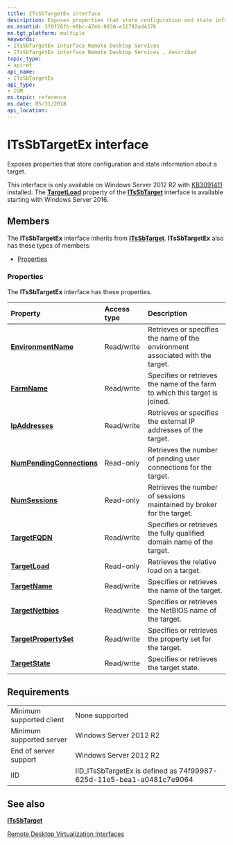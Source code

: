 ```yaml
---
title: ITsSbTargetEx interface
description: Exposes properties that store configuration and state information about a target.
ms.assetid: 3f0f26fb-e8bc-47eb-8038-e51792ad4376
ms.tgt_platform: multiple
keywords:
- ITsSbTargetEx interface Remote Desktop Services
- ITsSbTargetEx interface Remote Desktop Services , described
topic_type:
- apiref
api_name:
- ITsSbTargetEx
api_type:
- COM
ms.topic: reference
ms.date: 05/31/2018
api_location: 
---
```


# ITsSbTargetEx interface

Exposes properties that store configuration and state information about a target.

This interface is only available on Windows Server 2012 R2 with [KB3091411](https://support.microsoft.com/kb/3091411) installed. The [**TargetLoad**](itssbtarget-targetload.md) property of the [**ITsSbTarget**](/windows/desktop/api/sbtsv/nn-sbtsv-itssbtarget) interface is available starting with Windows Server 2016.

## Members

The **ITsSbTargetEx** interface inherits from [**ITsSbTarget**](/windows/desktop/api/sbtsv/nn-sbtsv-itssbtarget). **ITsSbTargetEx** also has these types of members:

-   [Properties](#properties)

### Properties

The **ITsSbTargetEx** interface has these properties.



| Property                                                                      | Access type           | Description                                                                               |
|:------------------------------------------------------------------------------|:----------------------|:------------------------------------------------------------------------------------------|
| [**EnvironmentName**](/windows/desktop/api/sbtsv/nf-sbtsv-itssbtarget-get_environmentname)<br/>             | Read/write<br/> | Retrieves or specifies the name of the environment associated with the target.<br/> |
| [**FarmName**](itssbtarget-farmname.md)<br/>                           | Read/write<br/> | Specifies or retrieves the name of the farm to which this target is joined.<br/>    |
| [**IpAddresses**](itssbtarget-ipaddresses.md)<br/>                     | Read/write<br/> | Retrieves or specifies the external IP addresses of the target.<br/>                |
| [**NumPendingConnections**](/windows/desktop/api/sbtsv/nf-sbtsv-itssbtarget-get_numpendingconnections)<br/> | Read-only<br/>  | Retrieves the number of pending user connections for the target.<br/>               |
| [**NumSessions**](/windows/desktop/api/sbtsv/nf-sbtsv-itssbtarget-get_numsessions)<br/>                     | Read-only<br/>  | Retrieves the number of sessions maintained by broker for the target.<br/>          |
| [**TargetFQDN**](/windows/desktop/api/sbtsv/nf-sbtsv-itssbtarget-get_targetfqdn)<br/>                       | Read/write<br/> | Specifies or retrieves the fully qualified domain name of the target.<br/>          |
| [**TargetLoad**](/previous-versions/windows/desktop/legacy/mt703468(v=vs.85))<br/>                     | Read-only<br/>  | Retrieves the relative load on a target.<br/>                                       |
| [**TargetName**](itssbtarget-targetname.md)<br/>                       | Read/write<br/> | Specifies or retrieves the name of the target.<br/>                                 |
| [**TargetNetbios**](/windows/desktop/api/sbtsv/nf-sbtsv-itssbtarget-get_targetnetbios)<br/>                 | Read/write<br/> | Specifies or retrieves the NetBIOS name of the target.<br/>                         |
| [**TargetPropertySet**](/windows/desktop/api/sbtsv/nf-sbtsv-itssbtarget-get_targetpropertyset)<br/>         | Read/write<br/> | Specifies or retrieves the property set for the target.<br/>                        |
| [**TargetState**](/windows/desktop/api/sbtsv/nf-sbtsv-itssbtarget-get_targetstate)<br/>                     | Read/write<br/> | Specifies or retrieves the target state.<br/>                                       |



 

## Requirements



|                                     |                                                                                  |
|-------------------------------------|----------------------------------------------------------------------------------|
| Minimum supported client<br/> | None supported<br/>                                                        |
| Minimum supported server<br/> | Windows Server 2012 R2<br/>                                                |
| End of server support<br/>    | Windows Server 2012 R2<br/>                                                |
| IID<br/>                      | IID\_ITsSbTargetEx is defined as 74f99987-625d-11e5-bea1-a0481c7e9064<br/> |



## See also

<dl> <dt>

[**ITsSbTarget**](/windows/desktop/api/sbtsv/nn-sbtsv-itssbtarget)
</dt> <dt>

[Remote Desktop Virtualization Interfaces](remote-desktop-virtualization-interfaces.md)
</dt> </dl>

 

